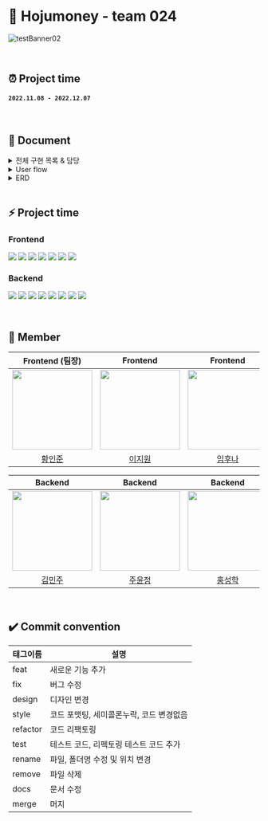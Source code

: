 # 🥇 Hojumoney - team 024

![testBanner02](https://user-images.githubusercontent.com/97623334/205558081-ff5e9db3-a641-49b0-b2af-bfe6357894cd.png)

<br>

## ⏰ Project time

#### `2022.11.08 - 2022.12.07`

<br>

## 📔 Document

<details>
<summary>전체 구현 목록 & 담당</summary>

<br>

[Frontend]

- 황인준: Member, Board, Comment, 404 구현
- 이지원: Goal 구현, FE 회의록 작성
- 임후나: Asset 구현

<br>

[Backend]

- 김민주: Board, Comment, Goal 구현, test data 생성, Azure web app 배포
- 주윤정: Asset 구현, BE 회의록 작성, EC2 배포
- 홍성학: Member 회원생성, 로그인 구현

<br>

- [전체 구현 목록 & 담당](https://github.com/codestates-seb/seb40_main_024/issues/103)

</details>

<details>
<summary>User flow</summary>
<br>

![2022-12-05_15 34 09](https://user-images.githubusercontent.com/97623334/205565987-e4e019bd-7197-4bc5-b087-6a7f5a95bc77.png)

</details>

<details>
<summary>ERD</summary>
<br>

![024ERD_ver1](https://user-images.githubusercontent.com/97623334/205564779-5d513894-0271-4c4a-974f-4723bf89ff06.jpg)

</details>

<br>

## ⚡ Project time

### Frontend

<img src="https://img.shields.io/badge/React-61DAFB?style=for-the-badge&logo=React&logoColor=black"> <img src="https://img.shields.io/badge/React Router-CA4245?style=for-the-badge&logo=React Router&logoColor=white"> <img src="https://img.shields.io/badge/Axios-5A29E4?style=for-the-badge&logo=Axios&logoColor=white"> <img src="https://img.shields.io/badge/styled components-DB7093?style=for-the-badge&logo=styled-components&logoColor=white"> <img src="https://img.shields.io/badge/on scroll animation-61DAFB?style=for-the-badge&logo=React&logoColor=black"> <img src="https://img.shields.io/badge/React icons-FF4154?style=for-the-badge&logo=React&logoColor=black"> <img src="https://img.shields.io/badge/Chart.js-FF6384?style=for-the-badge&logo=React&logoColor=white">

### Backend

<img src="https://img.shields.io/badge/JAVA-1E8CBE?style=for-the-badge&logo=OpenJDK&logoColor=white"> <img src="https://img.shields.io/badge/Gradle-02303A?style=for-the-badge&logo=Gradle&logoColor=white"> <img src="https://img.shields.io/badge/Spring Boot-6DB33F?style=for-the-badge&logo=Spring Boot&logoColor=white"> <img src="https://img.shields.io/badge/Spring Data JPA-6DB33F?style=for-the-badge&logo=Spring Boot&logoColor=white"> <img src="https://img.shields.io/badge/Spring Security-6DB33F?style=for-the-badge&logo=Spring&logoColor=white"> <img src="https://img.shields.io/badge/JWT-EF2D5E?style=for-the-badge&logo=Spring Security&logoColor=white"> <img src="https://img.shields.io/badge/AWS-232F3E?style=for-the-badge&logo=Amazon AWS&logoColor=white"> <img src="https://img.shields.io/badge/Azure-0078D4?style=for-the-badge&logo=Microsoft Azure&logoColor=white">

<br>

## 👥 Member

|                                                     Frontend (팀장)                                                     |                                                    Frontend                                                    |                                                    Frontend                                                    |
| :---------------------------------------------------------------------------------------------------------------------: | :------------------------------------------------------------------------------------------------------------: | :------------------------------------------------------------------------------------------------------------: |
| [<img src="https://avatars.githubusercontent.com/u/85159654?v=4" width="160px;" alt=""/>](https://github.com/junny1995) | [<img src="https://avatars.githubusercontent.com/u/107476522?v=4" width="160px" >](https://github.com/jioneee) | [<img src="https://avatars.githubusercontent.com/u/107407182?v=4" width="160px">](https://github.com/dlagnsk2) |
|                                         [황인준](https://github.com/junny1995)                                          |                                      [이지원](https://github.com/jioneee)                                      |                                     [임후나](https://github.com/dlagnsk2)                                      |

|                                                       Backend                                                        |                                                      Backend                                                       |                                                      Backend                                                       |
| :------------------------------------------------------------------------------------------------------------------: | :----------------------------------------------------------------------------------------------------------------: | :----------------------------------------------------------------------------------------------------------------: |
| [<img src="https://avatars.githubusercontent.com/u/97623334?v=4" width="160px;" alt=""/>](https://github.com/JadeMK) | [<img src="https://avatars.githubusercontent.com/u/107476079?v=4" width="160px">](https://github.com/codinginfant) | [<img src="https://avatars.githubusercontent.com/u/101723087?v=4" width="160px" >](https://github.com/HongSungHak) |
|                                         [김민주](https://github.com/JadeMK)                                          |                                     [주윤정](https://github.com/codinginfant)                                      |                                      [홍성학](https://github.com/HongSungHak)                                      |

<br>

## ✔️ Commit convention

| 태그이름 | 설명                                     |
| -------- | ---------------------------------------- |
| feat     | 새로운 기능 추가                         |
| fix      | 버그 수정                                |
| design   | 디자인 변경                              |
| style    | 코드 포맷팅, 세미콜론누락, 코드 변경없음 |
| refactor | 코드 리팩토링                            |
| test     | 테스트 코드, 리펙토링 테스트 코드 추가   |
| rename   | 파일, 폴더명 수정 및 위치 변경           |
| remove   | 파일 삭제                                |
| docs     | 문서 수정                                |
| merge    | 머지                                     |
